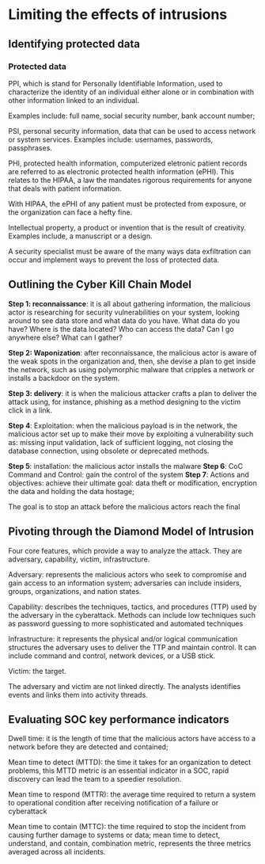 # Limiting the effects of intrusions

## Identifying protected data

### Protected data

PPI, which is stand for Personally Identifiable Information, used to characterize the identity of an individual either alone or in combination with other information linked to an individual.

Examples include: full name, social security number, bank account number;

PSI, personal security information, data that can be used to access network or system services. Examples include: usernames, passwords, passphrases. 

PHI, protected health information, computerized eletronic patient records are referred to as electronic protected health information (ePHI). This relates to the HIPAA, a law the mandates rigorous requirements for anyone that deals with patient information.

With HIPAA, the ePHI of any patient must be protected from exposure, or the organization can face a hefty fine.

Intellectual property, a product or invention that is the result of creativity. Examples include, a manuscript or a design.

A security specialist must be aware of the many ways data exfiltration can occur and implement ways to prevent the loss of protected data.

## Outlining the Cyber Kill Chain Model

**Step 1: reconnaissance**: it is all about gathering information, the malicious actor is researching for security vulnerabilities on your system, looking around to see data store and what data do you have. What data do you have? Where is the data located? Who can access the data? Can I go anywhere else? What can I gather?

**Step 2: Waponization**: after reconnaissance, the malicious actor is aware of the weak spots in the organization and, then, she devise a plan to get inside the network, such as using polymorphic malware that cripples a network or installs a backdoor on the system.

**Step 3: delivery**: it is when the malicious attacker crafts a plan to deliver the attack using, for instance, phishing as a method designing to the victim click in a link.

**Step 4**: Exploitation: when the malicious payload is in the network, the malicious actor set up to make their move by exploiting a vulnerability such as: missing input validation, lack of sufficient logging, not closing the database connection, using obsolete or deprecated methods.

**Step 5**: installation: the malicious actor installs the malware
**Step 6**: CoC Command and Control: gain the control of the system
**Step 7**: Actions and objectives: achieve their ultimate goal: data theft or modification, encryption the data and holding the data hostage;

The goal is to stop an attack before the malicious actors reach the final 

## Pivoting through the Diamond Model of Intrusion

Four core features, which provide a way to analyze the attack. They are adversary, capability, victim, infrastructure.

Adversary: represents the malicious actors who seek to compromise and gain access to an information system; adversaries can include insiders, groups, organizations, and nation states.

Capability: describes the techniques, tactics, and procedures (TTP) used by the adversary in the cyberattack. Methods can include low techniques such as password guessing to more sophisticated and automated techniques

Infrastructure: it represents the physical and/or logical communication structures the adversary uses to deliver the TTP and maintain control. It can include command and control, network devices, or a USB stick.

Victim: the target.

The adversary and victim are not linked directly. The analysts identifies events and links them into activity threads.

## Evaluating SOC key performance indicators

Dwell time: it is the length of time that the malicious actors have access to a network before they are detected and contained;

Mean time to detect (MTTD): the time it takes for an organization to detect problems, this MTTD metric is an essential indicator in a SOC, rapid discovery can lead the team to a speedier resolution.

Mean time to respond (MTTR): the average time required to return a system to operational condition after receiving notification of a failure or cyberattack

Mean time to contain (MTTC): the time required to stop the incident from causing further damage to systems or data; mean time to detect, understand, and contain, combination metric, represents the three metrics averaged across all incidents.

